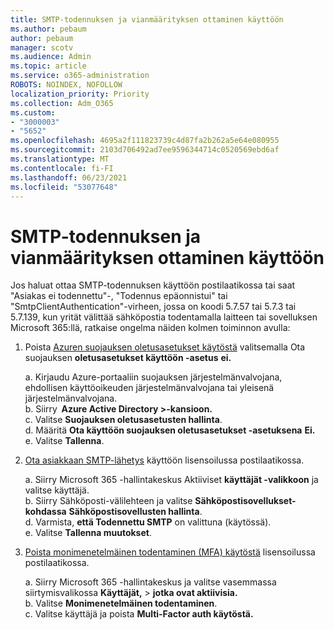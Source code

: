 ```yaml
---
title: SMTP-todennuksen ja vianmäärityksen ottaminen käyttöön
ms.author: pebaum
author: pebaum
manager: scotv
ms.audience: Admin
ms.topic: article
ms.service: o365-administration
ROBOTS: NOINDEX, NOFOLLOW
localization_priority: Priority
ms.collection: Adm_O365
ms.custom:
- "3000003"
- "5652"
ms.openlocfilehash: 4695a2f111823739c4d87fa2b262a5e64e080955
ms.sourcegitcommit: 2103d706492ad7ee9596344714c0520569ebd6af
ms.translationtype: MT
ms.contentlocale: fi-FI
ms.lasthandoff: 06/23/2021
ms.locfileid: "53077648"
---
```

# <a name="enable-smtp-authentication-and-troubleshooting"></a>SMTP-todennuksen ja vianmäärityksen ottaminen käyttöön

Jos haluat ottaa SMTP-todennuksen käyttöön postilaatikossa tai saat "Asiakas ei todennettu"-, "Todennus epäonnistui" tai "SmtpClientAuthentication"-virheen, jossa on koodi 5.7.57 tai 5.7.3 tai 5.7.139, kun yrität välittää sähköpostia todentamalla laitteen tai sovelluksen Microsoft 365:llä, ratkaise ongelma näiden kolmen toiminnon avulla:

1. Poista [Azuren suojauksen oletusasetukset käytöstä](/azure/active-directory/fundamentals/concept-fundamentals-security-defaults) valitsemalla Ota suojauksen **oletusasetukset käyttöön -asetus** **ei.**

    a. Kirjaudu Azure-portaaliin suojauksen järjestelmänvalvojana, ehdollisen käyttöoikeuden järjestelmänvalvojana tai yleisenä järjestelmänvalvojana.<BR/>
    b. Siirry  **Azure Active Directory >-kansioon.**<BR/>
    c. Valitse **Suojauksen oletusasetusten hallinta**.<BR/>
    d. Määritä **Ota käyttöön suojauksen oletusasetukset -asetuksena** **Ei.**<BR/>
    e. Valitse **Tallenna**.

2. [Ota asiakkaan SMTP-lähetys](/exchange/clients-and-mobile-in-exchange-online/authenticated-client-smtp-submission#enable-smtp-auth-for-specific-mailboxes) käyttöön lisensoilussa postilaatikossa.

    a. Siirry Microsoft 365 -hallintakeskus Aktiiviset **käyttäjät -valikkoon** ja valitse käyttäjä.<BR/>
    b. Siirry Sähköposti-välilehteen ja valitse **Sähköpostisovellukset-kohdassa** **Sähköpostisovellusten hallinta**.<BR/>
    d. Varmista, **että Todennettu SMTP** on valittuna (käytössä).<BR/>
    e. Valitse **Tallenna muutokset**.<BR/>

3. [Poista monimenetelmäinen todentaminen (MFA) käytöstä](/microsoft-365/admin/security-and-compliance/set-up-multi-factor-authentication#turn-off-legacy-per-user-mfa) lisensoilussa postilaatikossa.

    a. Siirry Microsoft 365 -hallintakeskus ja valitse vasemmassa siirtymisvalikossa **Käyttäjät,**  >  **jotka ovat aktiivisia.**<BR/>
    b. Valitse **Monimenetelmäinen todentaminen**.<BR/>
    c. Valitse käyttäjä ja poista **Multi-Factor auth käytöstä.**<BR/>

